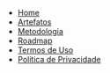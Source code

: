 <!-- docs/_sidebar.md -->

<a href="/">
    <div class="sidebar-logo"></div>
</a>

- [Home](_docs/home.md)
- [Artefatos](_docs/requisitos/artefatos.md)
- [Metodologia](_docs/metodologia/metodologia.md)
- [Roadmap](_docs/roadmap/roadmap.md)
- [Termos de Uso](_docs/termos.md)
- [Política de Privacidade](_docs/privacidade.md)
